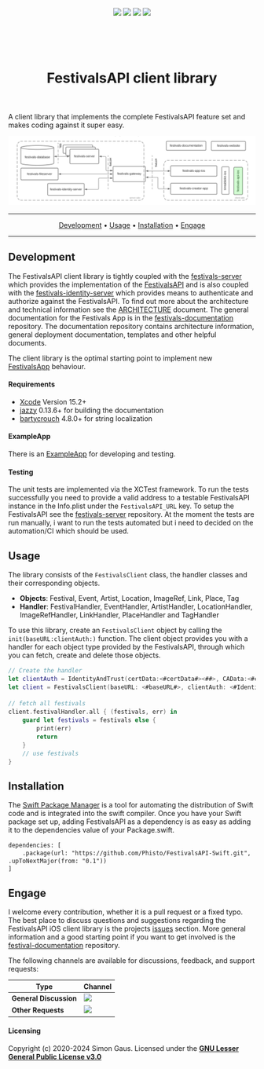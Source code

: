 <p align="center">
    <a href="https://github.com/festivals-app/festivals-api-ios/commits/" title="Last Commit"><img src="https://img.shields.io/github/last-commit/festivals-app/festivals-api-ios?style=flat"></a>
    <a href="https://github.com/festivals-app/festivals-api-ios/issues" title="Open Issues"><img src="https://img.shields.io/github/issues/festivals-app/festivals-api-ios?style=flat"></a>
    <a href="https://github.com/Carthage/Carthage" title="License"><img src="https://img.shields.io/badge/Carthage-compatible-4BC51D.svg?style=flat"></a>
    <a href="./LICENSE" title="License"><img src="https://img.shields.io/github/license/festivals-app/festivals-api-ios.svg"></a>
</p>

<h1 align="center">
    <br/><br/>
    FestivalsAPI client library
    <br/><br/>
</h1>

A client library that implements the complete FestivalsAPI feature set and makes coding against it super easy.

![Figure 1: Architecture Overview Highlighted](https://github.com/Festivals-App/festivals-documentation/blob/main/images/architecture/overview_api_ios.png "Figure 1: Architecture Overview Highlighted")

<hr/>
<p align="center">
  <a href="#development">Development</a> •
  <a href="#usage">Usage</a> •
  <a href="#installation">Installation</a> •
  <a href="#engage">Engage</a>
</p>
<hr/>

## Development
The FestivalsAPI client library is tightly coupled with the [festivals-server](https://github.com/Festivals-App/festivals-server) which provides the implementation of the [FestivalsAPI](https://github.com/Festivals-App/festivals-server/blob/main/DOCUMENTATION.md) and is also coupled with the [festivals-identity-server](https://github.com/Festivals-App/festivals-identity-server) which provides means to authenticate and authorize against the FestivalsAPI. To find out more about the architecture and technical information see the [ARCHITECTURE](./ARCHITECTURE.md) document. The general documentation for the Festivals App is in the [festivals-documentation](https://github.com/festivals-app/festivals-documentation) repository. The documentation repository contains architecture information, general deployment documentation, templates and other helpful documents.

The client library is the optimal starting point to implement new [FestivalsApp](https://github.com/Festivals-App/festivals-app-ios) behaviour.

#### Requirements
-  [Xcode](https://apps.apple.com/de/app/xcode/id497799835) Version 15.2+
-  [jazzy](https://github.com/realm/jazzy) 0.13.6+ for building the documentation
-  [bartycrouch](https://github.com/Flinesoft/BartyCrouch) 4.8.0+ for string localization
   
#### ExampleApp
There is an [ExampleApp](https://github.com/Festivals-App/festivals-api-ios/tree/master/ExampleApp) for developing and testing.
    
#### Testing
The unit tests are implemented via the XCTest framework. To run the tests successfully you need to provide a valid address to a testable FestivalsAPI instance in the Info.plist under the `FestivalsAPI_URL` key. To setup the FestivalsAPI see the [festivals-server](https://github.com/Festivals-App/festivals-server) repository. At the moment the tests are run manually, i want to run the tests automated but i need to decided on the automation/CI which should be used.

## Usage
The library consists of the `FestivalsClient` class, the handler classes and their corresponding objects.

- **Objects**: Festival, Event, Artist, Location, ImageRef, Link, Place, Tag
- **Handler**: FestivalHandler, EventHandler, ArtistHandler, LocationHandler, ImageRefHandler, LinkHandler, PlaceHandler and TagHandler

To use this library, create an `FestivalsClient` object by calling the `init(baseURL:clientAuth:)` function. The client object provides you with a handler for each object type provided by the FestivalsAPI, through which you can fetch, create and delete those objects.

```swift
// Create the handler
let clientAuth = IdentityAndTrust(certData:<#certData#><##>, CAData:<#caData#>, certPassword: <#Password#>, apiKey:<#apiKey#>)
let client = FestivalsClient(baseURL: <#baseURL#>, clientAuth: <#IdentityAndTrust#>)

// fetch all festivals
client.festivalHandler.all { (festivals, err) in
    guard let festivals = festivals else {
        print(err)
        return
    }
    // use festivals
}
```

## Installation
The [Swift Package Manager](https://swift.org/package-manager/) is a tool for automating the distribution of Swift code and is integrated into the swift compiler.
Once you have your Swift package set up, adding FestivalsAPI as a dependency is as easy as adding it to the dependencies value of your Package.swift.

```ogdl
dependencies: [
    .package(url: "https://github.com/Phisto/FestivalsAPI-Swift.git", .upToNextMajor(from: "0.1"))
]
```

## Engage
I welcome every contribution, whether it is a pull request or a fixed typo. The best place to discuss questions and suggestions regarding the FestivalsAPI iOS client library is the projects [issues](https://github.com/Festivals-App/festivals-api-ios/issues) section. More general information and a good starting point if you want to get involved is the [festival-documentation](https://github.com/Festivals-App/festivals-documentation) repository.

The following channels are available for discussions, feedback, and support requests:

| Type                     | Channel                                                |
| ------------------------ | ------------------------------------------------------ |
| **General Discussion**   | <a href="https://github.com/festivals-app/festivals-documentation/issues/new/choose" title="General Discussion"><img src="https://img.shields.io/github/issues/festivals-app/festivals-documentation/question.svg?style=flat-square"></a> </a>   |
| **Other Requests**    | <a href="mailto:simon.cay.gaus@gmail.com" title="Email me"><img src="https://img.shields.io/badge/email-Simon-green?logo=mail.ru&style=flat-square&logoColor=white"></a>   |

#### Licensing
Copyright (c) 2020-2024 Simon Gaus. Licensed under the [**GNU Lesser General Public License v3.0**](./LICENSE)
